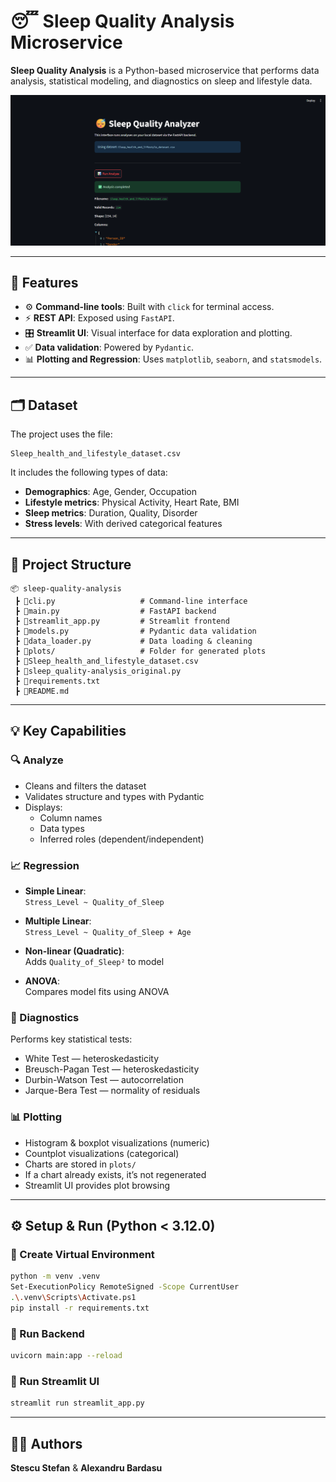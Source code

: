 # 😴 Sleep Quality Analysis Microservice

**Sleep Quality Analysis** is a Python-based microservice that performs data analysis, statistical modeling, and diagnostics on sleep and lifestyle data.

![Preview](preview.png)

---

## 🚀 Features

- ⚙️ **Command-line tools**: Built with `click` for terminal access.
- ⚡ **REST API**: Exposed using `FastAPI`.
- 🎛️ **Streamlit UI**: Visual interface for data exploration and plotting.
- ✅ **Data validation**: Powered by `Pydantic`.
- 📊 **Plotting and Regression**: Uses `matplotlib`, `seaborn`, and `statsmodels`.

---

## 🗂️ Dataset

The project uses the file:

```
Sleep_health_and_lifestyle_dataset.csv
```

It includes the following types of data:

- **Demographics**: Age, Gender, Occupation  
- **Lifestyle metrics**: Physical Activity, Heart Rate, BMI  
- **Sleep metrics**: Duration, Quality, Disorder  
- **Stress levels**: With derived categorical features

---

## 🧱 Project Structure

```
📦 sleep-quality-analysis
 ┣ 📜cli.py                   # Command-line interface
 ┣ 📜main.py                  # FastAPI backend
 ┣ 📜streamlit_app.py         # Streamlit frontend
 ┣ 📜models.py                # Pydantic data validation
 ┣ 📜data_loader.py           # Data loading & cleaning
 ┣ 📂plots/                   # Folder for generated plots
 ┣ 📜Sleep_health_and_lifestyle_dataset.csv
 ┣ 📜sleep_quality-analysis_original.py
 ┣ 📜requirements.txt
 ┣ 📜README.md
```

---

## 💡 Key Capabilities

### 🔍 Analyze

- Cleans and filters the dataset
- Validates structure and types with Pydantic
- Displays:
  - Column names
  - Data types
  - Inferred roles (dependent/independent)

### 📈 Regression

- **Simple Linear**:  
  `Stress_Level ~ Quality_of_Sleep`

- **Multiple Linear**:  
  `Stress_Level ~ Quality_of_Sleep + Age`

- **Non-linear (Quadratic)**:  
  Adds `Quality_of_Sleep²` to model

- **ANOVA**:  
  Compares model fits using ANOVA

### 🧪 Diagnostics

Performs key statistical tests:

- White Test — heteroskedasticity  
- Breusch-Pagan Test — heteroskedasticity  
- Durbin-Watson Test — autocorrelation  
- Jarque-Bera Test — normality of residuals  

### 📊 Plotting

- Histogram & boxplot visualizations (numeric)
- Countplot visualizations (categorical)
- Charts are stored in `plots/`
- If a chart already exists, it’s not regenerated
- Streamlit UI provides plot browsing

---

## ⚙️ Setup & Run (Python < 3.12.0)

### 🔧 Create Virtual Environment

```bash
python -m venv .venv
Set-ExecutionPolicy RemoteSigned -Scope CurrentUser
.\.venv\Scripts\Activate.ps1
pip install -r requirements.txt
```

### 🚀 Run Backend

```bash
uvicorn main:app --reload
```

### 🚀 Run Streamlit UI

```bash
streamlit run streamlit_app.py
```

---

## 👨‍💻 Authors

**Stescu Stefan** & **Alexandru Bardasu**
